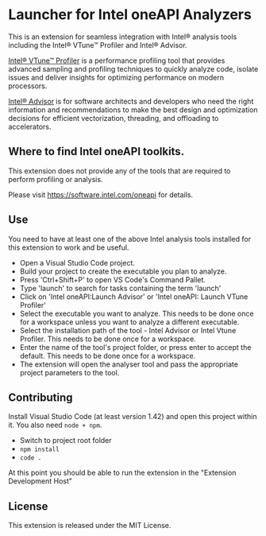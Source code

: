 # Launcher for Intel oneAPI Analyzers

This is an extension for seamless integration with Intel® analysis tools including the Intel® VTune™ Profiler and Intel® Advisor.


[Intel® VTune™ Profiler](https://software.intel.com/oneapi/vtune-profiler) is a performance profiling tool that provides advanced
sampling and profiling techniques to quickly analyze code, isolate issues and deliver insights for optimizing performance on modern
processors. 


[Intel® Advisor](https://software.intel.com/oneapi/advisor) is for software architects and developers who need the right
information and recommendations to make the best design and optimization decisions for efficient vectorization, threading, and
offloading to accelerators.

## Where to find Intel oneAPI toolkits.

This extension does not provide any of the tools that are required to perform profiling or analysis.

Please visit https://software.intel.com/oneapi for details.

## Use
You need to have at least one of the above Intel analysis tools installed for this extension to work and be useful. 
- Open a Visual Studio Code project.
- Build your project to create the executable you plan to analyze.
- Press 'Ctrl+Shift+P' to open VS Code's Command Pallet.
- Type 'launch' to search for tasks containing the term 'launch'
- Click on 'Intel oneAPI:Launch Advisor' or 'Intel oneAPI: Launch VTune Profiler'
- Select the executable you want to analyze. This needs to be done once for a workspace unless you want to analyze a different executable.
- Select the installation path of the tool - Intel Advisor or Intel Vtune Profiler. This needs to be done once for a workspace.
- Enter the name of the tool's project folder, or press enter to accept the default. This needs to be done once for a workspace.
- The extension will open the analyser tool and pass the appropriate project parameters to the tool.

## Contributing 
Install Visual Studio Code (at least version 1.42) and open this project within it. You also need `node + npm`.
- Switch to project root folder
- `npm install`
- `code .`

At this point you should be able to run the extension in the "Extension Development Host"

## License
This extension is released under the MIT License.
